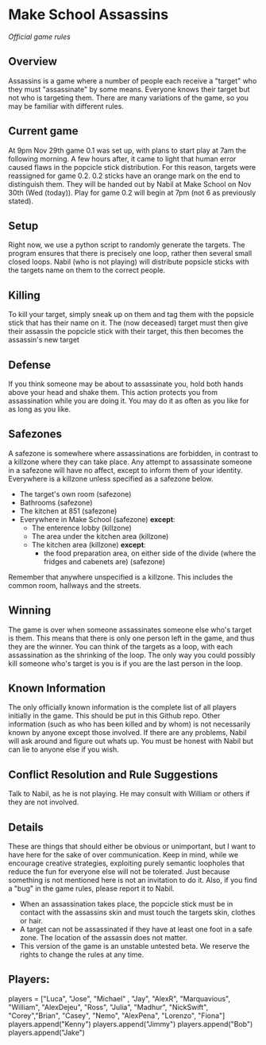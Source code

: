 # Make School Assassins
_Official game rules_

## Overview
Assassins is a game where a number of people each receive a "target" who they must "assassinate" by some means. Everyone knows their target but not who is targeting them. There are many variations of the game, so you may be familiar with different rules.

## Current game
At 9pm Nov 29th game 0.1 was set up, with plans to start play at 7am the following morning. A few hours after, it came to light that human error caused flaws in the popcicle stick distribution. For this reason, targets were reassigned for game 0.2. 0.2 sticks have an orange mark on the end to distinguish them. They will be handed out by Nabil at Make School on Nov 30th (Wed (today)). Play for game 0.2 will begin at 7pm (not 6 as previously stated).

## Setup
Right now, we use a python script to randomly generate the targets. The program ensures that there is precisely one loop, rather then several small closed loops. Nabil (who is not playing) will distribute popsicle sticks with the targets name on them to the correct people.

## Killing
To kill your target, simply sneak up on them and tag them with the popsicle stick that has their name on it. The (now deceased) target must then give their assassin the popcicle stick with their target, this then becomes the assassin's new target

## Defense
If you think someone may be about to assassinate you, hold both hands above your head and shake them. This action protects you from assassination while you are doing it. You may do it as often as you like for as long as you like.

## Safezones
A safezone is somewhere where assassinations are forbidden, in contrast to a killzone where they can take place. Any attempt to assassinate someone in a safezone will have no affect, except to inform them of your identity. Everywhere is a killzone unless specified as a safezone below.
* The target's own room (safezone)
* Bathrooms (safezone)
* The kitchen at 851 (safezone)
* Everywhere in Make School (safezone) __except__:
	* The enterence lobby (killzone)
	* The area under the kitchen area (killzone)
	* The kitchen area (killzone) __except__:
		* the food preparation area, on either side of the divide (where the fridges and cabenets are) (safezone)

Remember that anywhere unspecified is a killzone. This includes the common room, hallways and the streets.

## Winning
The game is over when someone assassinates someone else who's target is them. This means that there is only one person left in the game, and thus they are the winner. You can think of the targets as a loop, with each assassination as the shrinking of the loop. The only way you could possibly kill someone who's target is you is if you are the last person in the loop.

## Known Information
The only officially known information is the complete list of all players initially in the game. This should be put in this Github repo. Other information (such as who has been killed and by whom) is not necessarily known by anyone except those involved. If there are any problems, Nabil will ask around and figure out whats up. You must be honest with Nabil but can lie to anyone else if you wish.

## Conflict Resolution and Rule Suggestions
Talk to Nabil, as he is not playing. He may consult with William or others if they are not involved.

## Details
These are things that should either be obvious or unimportant, but I want to have here for the sake of over communication. Keep in mind, while we encourage creative strategies, exploiting purely semantic loopholes that reduce the fun for everyone else will not be tolerated. Just because something is not mentioned here is not an invitation to do it. Also, if you find a "bug" in the game rules, please report it to Nabil.
* When an assassination takes place, the popcicle stick must be in contact with the assassins skin and must touch the targets skin, clothes or hair.
* A target can not be assassinated if they have at least one foot in a safe zone. The location of the assassin does not matter.
* This version of the game is an unstable untested beta. We reserve the rights to change the rules at any time.

## Players:

 players = ["Luca", "Jose", "Michael" , "Jay", "AlexR", "Marquavious", "William", "AlexDejeu", "Ross", "Julia", "Madhur", "NickSwift", "Corey","Brian", "Casey", "Nemo", "AlexPena", "Lorenzo", "Fiona"]
    players.append("Kenny")
    players.append("Jimmy")
    players.append("Bob")
    players.append("Jake")
